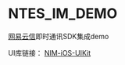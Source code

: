 # NTES_IM_DEMO
[网易云信](http://netease.im)即时通讯SDK集成demo

UI库链接： [NIM-iOS-UIKit](https://github.com/netease-im/NIM_iOS_UIKit)
